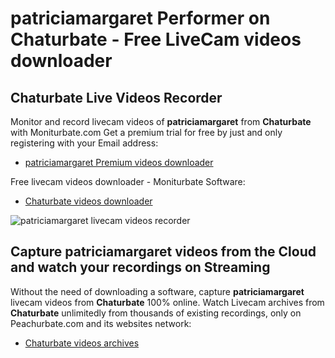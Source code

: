 # patriciamargaret Performer on Chaturbate - Free LiveCam videos downloader

## Chaturbate Live Videos Recorder

Monitor and record livecam videos of **patriciamargaret** from **Chaturbate** with Moniturbate.com
Get a premium trial for free by just and only registering with your Email address:
* [patriciamargaret Premium videos downloader](https://moniturbate.com/request-demo-licence-key.html)

Free livecam videos downloader - Moniturbate Software:
* [Chaturbate videos downloader](https://moniturbate.com/moniturbate-download-software.html)

![patriciamargaret livecam videos recorder](https://peachurnet.com/templates/moniturbate-software.png)


## Capture patriciamargaret videos from the Cloud and watch your recordings on Streaming

Without the need of downloading a software, capture **patriciamargaret** livecam videos from **Chaturbate** 100% online.
Watch Livecam archives from **Chaturbate** unlimitedly from thousands of existing recordings, only on Peachurbate.com and its websites network:
* [Chaturbate videos archives](https://peachurnet.com/)